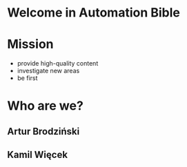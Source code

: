 # Welcome in Automation Bible

<!-- ## Backlog

* [x] Lorem ipsum dolor sit amet, consectetur adipiscing elit
* [x] Nulla lobortis egestas semper
* [x] Curabitur elit nibh, euismod et ullamcorper at, iaculis feugiat est
* [ ] Vestibulum convallis sit amet nisi a tincidunt
    * [x] In hac habitasse platea dictumst
    * [x] In scelerisque nibh non dolor mollis congue sed et metus
    * [x] Sed egestas felis quis elit dapibus, ac aliquet turpis mattis
    * [ ] Praesent sed risus massa
* [ ] Aenean pretium efficitur erat, donec pharetra, ligula non scelerisque
* [ ] Nulla vel eros venenatis, imperdiet enim id, faucibus nisi -->

# Mission

- provide high-quality content
- investigate new areas
- be first 

# Who are we?

## Artur Brodziński

## Kamil Więcek


